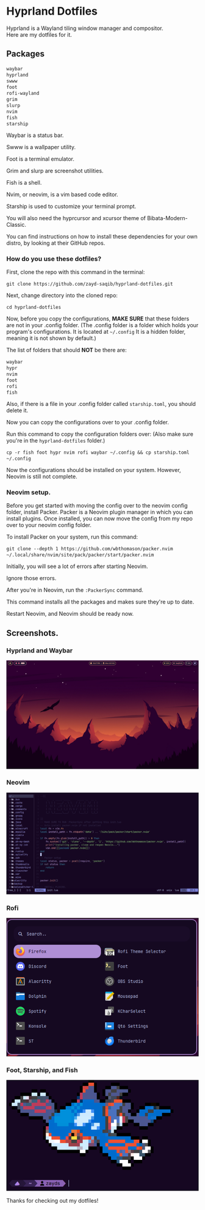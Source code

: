 # Hyprland Dotfiles
Hyprland is a Wayland tiling window manager and compositor.\
Here are my dotfiles for it.
## Packages
```
waybar
hyprland
swww
foot
rofi-wayland
grim
slurp
nvim
fish
starship
```
Waybar is a status bar.

Swww is a wallpaper utility.

Foot is a terminal emulator.

Grim and slurp are screenshot utilities.

Fish is a shell.

Nvim, or neovim, is a vim based code editor.

Starship is used to customize your terminal prompt.

You will also need the hyprcursor and xcursor theme of Bibata-Modern-Classic.




You can find instructions on how to install these dependencies for your own distro, by looking at their GitHub repos.

### How do you use these dotfiles?
First, clone the repo with this command in the terminal:

```
git clone https://github.com/zayd-saqib/hyprland-dotfiles.git
```

Next, change directory into the cloned repo:

```
cd hyprland-dotfiles
```

Now, before you copy the configurations, **MAKE SURE** that these folders are not in your .config folder. (The .config folder is a folder which holds your program's configurations. It is located at `~/.config` It is a hidden folder, meaning it is not shown by default.)

The list of folders that should **NOT** be there are:

```
waybar
hypr
nvim
foot
rofi
fish
```

Also, if there is a file in your .config folder called `starship.toml`, you should delete it.

Now you can copy the configurations over to your .config folder.

Run this command to copy the configuration folders over: (Also make sure you're in the `hyprland-dotfiles` folder.)

```
cp -r fish foot hypr nvim rofi waybar ~/.config && cp starship.toml ~/.config
```

Now the configurations should be installed on your system. However, Neovim is still not complete.

### Neovim setup.
Before you get started with moving the config over to the neovim config folder, install Packer. Packer is a Neovim plugin manager in which you can install plugins. Once installed, you can now move the config from my repo over to your neovim config folder.

To install Packer on your system, run this command:

```
git clone --depth 1 https://github.com/wbthomason/packer.nvim ~/.local/share/nvim/site/pack/packer/start/packer.nvim
```

Initially, you will see a lot of errors after starting Neovim.

Ignore those errors.

After you're in Neovim, run the `:PackerSync` command.

This command installs all the packages and makes sure they're up to date.

Restart Neovim, and Neovim should be ready now.

## Screenshots.

### Hyprland and Waybar

<img src="assets/hypr.png">

### Neovim

<img src="assets/nvim.png">

### Rofi

<img src="assets/rofi.png">

### Foot, Starship, and Fish

<img src="assets/foot.png">

Thanks for checking out my dotfiles!
